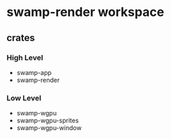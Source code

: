 # swamp-render workspace

## crates

### High Level

- swamp-app
- swamp-render

### Low Level

- swamp-wgpu
- swamp-wgpu-sprites
- swamp-wgpu-window